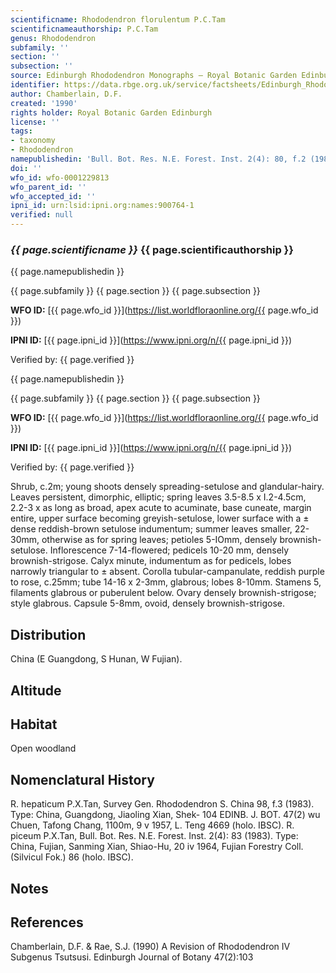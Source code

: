 ```yaml
---
scientificname: Rhododendron florulentum P.C.Tam
scientificnameauthorship: P.C.Tam
genus: Rhododendron
subfamily: ''
section: ''
subsection: ''
source: Edinburgh Rhododendron Monographs – Royal Botanic Garden Edinburgh
identifier: https://data.rbge.org.uk/service/factsheets/Edinburgh_Rhododendron_Monographs.xhtml
author: Chamberlain, D.F.
created: '1990'
rights holder: Royal Botanic Garden Edinburgh
license: ''
tags:
- taxonomy
- Rhododendron
namepublishedin: 'Bull. Bot. Res. N.E. Forest. Inst. 2(4): 80, f.2 (1983)'
doi: ''
wfo_id: wfo-0001229813
wfo_parent_id: ''
wfo_accepted_id: ''
ipni_id: urn:lsid:ipni.org:names:900764-1
verified: null
---
```

### _{{ page.scientificname }}_ {{ page.scientificauthorship }}
 {{ page.namepublishedin }}

{{ page.subfamily }} {{ page.section }} {{ page.subsection }}

**WFO ID:** [{{ page.wfo_id }}](https://list.worldfloraonline.org/{{ page.wfo_id }})

**IPNI ID:** [{{ page.ipni_id }}](https://www.ipni.org/n/{{ page.ipni_id }})

Verified by: {{ page.verified }}

 {{ page.namepublishedin }}

{{ page.subfamily }} {{ page.section }} {{ page.subsection }}

**WFO ID:** [{{ page.wfo_id }}](https://list.worldfloraonline.org/{{ page.wfo_id }})

**IPNI ID:** [{{ page.ipni_id }}](https://www.ipni.org/n/{{ page.ipni_id }})

Verified by: {{ page.verified }}



Shrub, c.2m; young shoots densely spreading-setulose and glandular-hairy. Leaves persistent, dimorphic, elliptic; spring leaves 3.5-8.5 x I.2-4.5cm, 2.2-3 x as long as broad, apex acute to acuminate, base cuneate, margin entire, upper surface becoming greyish-setulose, lower surface with a ± dense reddish-brown setulose indumentum; summer leaves smaller, 22-30mm, otherwise as for spring leaves; petioles 5-IOmm, densely brownish-setulose. Inflorescence 7-14-flowered; pedicels 10-20 mm, densely brownish-strigose. Calyx minute, indumentum as for pedicels, lobes narrowly triangular to ± absent. Corolla tubular-campanulate, reddish purple to rose, c.25mm; tube 14-16 x 2-3mm, glabrous; lobes 8-10mm. Stamens 5, filaments glabrous or puberulent below. Ovary densely brownish-strigose; style glabrous. Capsule 5-8mm, ovoid, densely brownish-strigose.

## Distribution
China (E Guangdong, S Hunan, W Fujian).

## Altitude


## Habitat
Open woodland

## Nomenclatural History
R. hepaticum P.X.Tan, Survey Gen. Rhododendron S. China 98, f.3 (1983). Type: China, Guangdong, Jiaoling Xian, Shek- 104 EDINB. J. BOT. 47(2) wu Chuen, Tafong Chang, 1100m, 9 v 1957, L. Teng 4669 (holo. IBSC). R. piceum P.X.Tan, Bull. Bot. Res. N.E. Forest. Inst. 2(4): 83 (1983). Type: China, Fujian, Sanming Xian, Shiao-Hu, 20 iv 1964, Fujian Forestry Coll. (Silvicul Fok.) 86 (holo. IBSC).
                       
## Notes


## References

Chamberlain, D.F. & Rae, S.J. (1990) A Revision of Rhododendron IV Subgenus Tsutsusi. Edinburgh Journal of Botany 47(2):103
